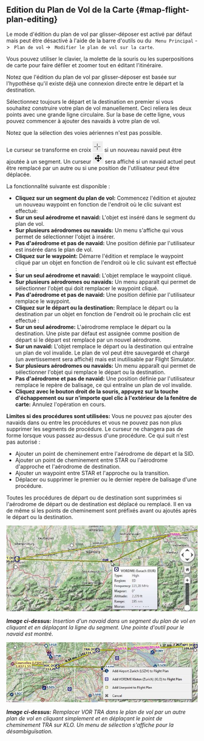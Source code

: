 ##  Edition du Plan de Vol de la Carte {#map-flight-plan-editing}

Le mode d'édition du plan de vol par glisser-déposer est activé par défaut mais peut être désactivé à l'aide de la barre d'outils ou du ` Menu Principal` -> ` Plan de vol` -> ` Modifier le plan de vol sur la carte`.

Vous pouvez utiliser le clavier, la molette de la souris ou les superpositions de carte pour faire défiler et zoomer tout en éditant l'itinéraire.

Notez que l'édition du plan de vol par glisser-déposer est basée sur l'hypothèse qu'il existe déjà une connexion directe entre le départ et la destination.

Sélectionnez toujours le départ et la destination en premier si vous souhaitez construire votre plan de vol manuellement. Ceci reliera les deux points avec une grande ligne circulaire. Sur la base de cette ligne, vous pouvez commencer à ajouter des navaids à votre plan de vol.

Notez que la sélection des voies aériennes n'est pas possible.

Le curseur se transforme en croix ![Cursor Cross](../images/cursorcross.png) si un nouveau navaid peut être ajoutée à un segment. Un curseur ![Cursor Move](../images/cursormove.png) sera affiché si un navaid actuel peut être remplacé par un autre ou si une position de l'utilisateur peut être déplacée.

La fonctionnalité suivante est disponible :

* **Cliquez sur un segment du plan de vol:** Commencez l'édition et ajoutez un nouveau waypoint en fonction de l'endroit où le clic suivant est effectué:
 *   **Sur un seul aérodrome et navaid:** L'objet est inséré dans le segment du plan de vol.
 *   **Sur plusieurs aérodromes ou navaids:** Un menu s'affiche qui vous permet de sélectionner l'objet à insérer.
 *   **Pas d'aérodrome et pas de navaid:** Une position définie par l'utilisateur est insérée dans le plan de vol.
*   **Cliquez sur le waypoint:** Démarre l'édition et remplace le waypoint cliqué par un objet en fonction de l'endroit où le clic suivant est effectué :
  *   **Sur un seul aérodrome et navaid:** L'objet remplace le waypoint cliqué.
  *   **Sur plusieurs aérodromes ou navaids:** Un menu apparaît qui permet de sélectionner l'objet qui doit remplacer le waypoint cliqué.
  *   **Pas d'aérodrome et pas de navaid:** Une position définie par l'utilisateur remplace le waypoint.
* **Cliquez sur le départ ou la destination:** Remplace le départ ou la destination par un objet en fonction de l'endroit où le prochain clic est effectué :
 *   **Sur un seul aérodrome:** L'aérodrome remplace le départ ou la destination. Une piste par défaut est assignée comme position de départ si le départ est remplacé par un nouvel aérodrome.
 *   **Sur un navaid:** L'objet remplace le départ ou la destination qui entraîne un plan de vol invalide. Le plan de vol peut être sauvegardé et chargé (un avertissement sera affiché) mais est inutilisable par Flight Simulator.
 *   **Sur plusieurs aérodromes ou navaids:**  Un menu apparaît qui permet de sélectionner l'objet qui remplace le départ ou la destination.
 *   **Pas d'aérodrome et pas de navaid:** Une position définie par l'utilisateur remplace le repère de balisage, ce qui entraîne un plan de vol invalide.
*   **Cliquez avec le bouton droit de la souris, appuyez sur la touche d'échappement ou sur n'importe quel clic à l'extérieur de la fenêtre de carte:** Annulez l'opération en cours.

**Limites si des procédures sont utilisées:** Vous ne pouvez pas ajouter des navaids dans ou entre les procédures et vous ne pouvez pas non plus supprimer les segments de procédure. Le curseur ne changera pas de forme lorsque vous passez au-dessus d'une procédure. Ce qui suit n'est pas autorisé :
* Ajouter un point de cheminement entre l'aérodrome de départ et la SID.
* Ajouter un point de cheminement entre STAR ou l'aérodrome d'approche et l'aérodrome de destination.
* Ajouter un waypoint entre STAR et l'approche ou la transition.
* Déplacer ou supprimer le premier ou le dernier repère de balisage d'une procédure.

Toutes les procédures de départ ou de destination sont supprimées si l'aérodrome de départ ou de destination est déplacé ou remplacé. Il en va de même si les points de cheminement sont préfixés avant ou ajoutés après le départ ou la destination.

![Flight Plan Edit](../images/fpedit.jpg "Flight Plan Edit")

_**Image ci-dessus:** Insertion d'un navaid dans un segment du plan de vol en cliquant et en déplaçant la ligne du segment. Une pointe d'outil pour le navaid est montré._

![Flight Plan Edit](../images/fpedit2.jpg "Flight Plan Edit")

_**Image ci-dessus:** Remplacer VOR TRA dans le plan de vol par un autre plan de vol en cliquant simplement et en déplaçant le point de cheminement TRA sur KLO. Un menu de sélection s'affiche pour la désambiguïsation._

